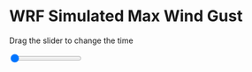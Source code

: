 <h1>WRF Simulated Max Wind Gust</h1>
<p>Drag the slider to change the time</p>

<div class="slidecontainer">
<input oninput='setImage(this)' class="slider" type="range" min="0" max="31" value="0" step="1" />
<img id='img'/>
</div>

<script>
var img = document.getElementById('img');
var img_array = ['/assets/images/wrf/w_wrfout_d01_2020-03-31_12:00:00.png',
'/assets/images/wrf/w_wrfout_d01_2020-03-31_13:00:00.png',
'/assets/images/wrf/w_wrfout_d01_2020-03-31_14:00:00.png',
'/assets/images/wrf/w_wrfout_d01_2020-03-31_15:00:00.png',
'/assets/images/wrf/w_wrfout_d01_2020-03-31_16:00:00.png',
'/assets/images/wrf/w_wrfout_d01_2020-03-31_17:00:00.png',
'/assets/images/wrf/w_wrfout_d01_2020-03-31_18:00:00.png',
'/assets/images/wrf/w_wrfout_d01_2020-03-31_19:00:00.png',
'/assets/images/wrf/w_wrfout_d01_2020-03-31_20:00:00.png',
'/assets/images/wrf/w_wrfout_d01_2020-03-31_21:00:00.png',
'/assets/images/wrf/w_wrfout_d01_2020-03-31_22:00:00.png',
'/assets/images/wrf/w_wrfout_d01_2020-03-31_23:00:00.png',
'/assets/images/wrf/w_wrfout_d01_2020-04-01_00:00:00.png',
'/assets/images/wrf/w_wrfout_d01_2020-04-01_01:00:00.png',
'/assets/images/wrf/w_wrfout_d01_2020-04-01_02:00:00.png',
'/assets/images/wrf/w_wrfout_d01_2020-04-01_03:00:00.png',
'/assets/images/wrf/w_wrfout_d01_2020-04-01_04:00:00.png',
'/assets/images/wrf/w_wrfout_d01_2020-04-01_05:00:00.png',
'/assets/images/wrf/w_wrfout_d01_2020-04-01_06:00:00.png',
'/assets/images/wrf/w_wrfout_d01_2020-04-01_07:00:00.png',
'/assets/images/wrf/w_wrfout_d01_2020-04-01_08:00:00.png',
'/assets/images/wrf/w_wrfout_d01_2020-04-01_09:00:00.png',
'/assets/images/wrf/w_wrfout_d01_2020-04-01_10:00:00.png',
'/assets/images/wrf/w_wrfout_d01_2020-04-01_11:00:00.png',
'/assets/images/wrf/w_wrfout_d01_2020-04-01_12:00:00.png',
'/assets/images/wrf/w_wrfout_d01_2020-04-01_13:00:00.png',
'/assets/images/wrf/w_wrfout_d01_2020-04-01_14:00:00.png',
'/assets/images/wrf/w_wrfout_d01_2020-04-01_15:00:00.png',
'/assets/images/wrf/w_wrfout_d01_2020-04-01_16:00:00.png',
'/assets/images/wrf/w_wrfout_d01_2020-04-01_17:00:00.png',
'/assets/images/wrf/w_wrfout_d01_2020-04-01_18:00:00.png',];
function setImage(obj)
{
        var value = obj.value;
        img.src = img_array[value];

}
</script>
